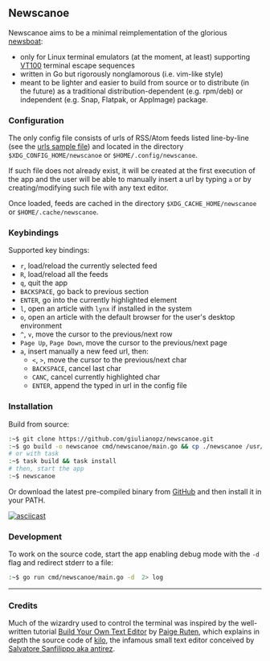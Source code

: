 ## Newscanoe

Newscanoe aims to be a minimal reimplementation of the glorious [newsboat](https://newsboat.org/): 
- only for Linux terminal emulators (at the moment, at least) supporting [VT100](https://en.wikipedia.org/wiki/VT100) terminal escape sequences 
- written in Go but rigorously nonglamorous (i.e. vim-like style)
- meant to be lighter and easier to build from source or to distribute (in the future) as a traditional distribution-dependent (e.g. rpm/deb) or independent (e.g. Snap, Flatpak, or AppImage) package.

### Configuration

The only config file consists of urls of RSS/Atom feeds listed line-by-line (see the [urls sample file](./assets/urls)) and located in the directory `$XDG_CONFIG_HOME/newscanoe` or `$HOME/.config/newscanoe`.

If such file does not already exist, it will be created at the first execution of the app and the user will be able to manually insert a url by typing `a` or by creating/modifying such file with any text editor.

Once loaded, feeds are cached in the directory `$XDG_CACHE_HOME/newscanoe` or `$HOME/.cache/newscanoe`.

### Keybindings

Supported key bindings:
- `r`, load/reload the currently selected feed
- `R`, load/reload all the feeds
- `q`, quit the app
- `BACKSPACE`, go back to previous section
- `ENTER`, go into the currently highlighted element
- `l`, open an article with `lynx` if installed in the system 
- `o`, open an article with the default browser for the user's desktop environment
- `^`, `v`, move the cursor to the previous/next row
- `Page Up`, `Page Down`, move the cursor to the previous/next page
- `a`, insert manually a new feed url, then:
    - `<`, `>`, move the cursor to the previous/next char
    - `BACKSPACE`, cancel last char
    - `CANC`, cancel currently highlighted char
    - `ENTER`, append the typed in url in the config file

### Installation

Build from source:
```bash
:~$ git clone https://github.com/giulianopz/newscanoe.git
:~$ go build -o newscanoe cmd/newscanoe/main.go && cp ./newscanoe /usr/local/bin
# or with task
:~$ task build && task install
# then, start the app
:~$ newscanoe
```

Or download the latest pre-compiled binary from [GitHub](https://github.com/giulianopz/newscanoe/releases) and then install it in your PATH.

[![asciicast](https://asciinema.org/a/Q9Gb1D7Hpd85JBW98CoToWcQb.svg)](https://asciinema.org/a/Q9Gb1D7Hpd85JBW98CoToWcQb)

### Development

To work on the source code, start the app enabling debug mode with the `-d` flag and redirect stderr to a file:
```bash
:~$ go run cmd/newscanoe/main.go -d  2> log 
```

---

### Credits

Much of the wizardry used to control the terminal was inspired by the well-written tutorial [Build Your Own Text Editor](https://viewsourcecode.org/snaptoken/kilo/) by [Paige Ruten](https://viewsourcecode.org/), which explains in depth the source code of [kilo](https://github.com/antirez/kilo), the infamous small text editor conceived by [Salvatore Sanfilippo aka antirez](http://invece.org/).
